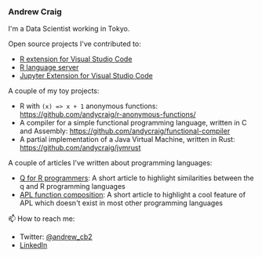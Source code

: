 ### Andrew Craig

I'm a Data Scientist working in Tokyo.

Open source projects I've contributed to:
- [R extension for Visual Studio Code](https://github.com/Ikuyadeu/vscode-R)
- [R language server](https://github.com/REditorSupport/languageserver)
- [Jupyter Extension for Visual Studio Code](https://github.com/Microsoft/vscode-jupyter)

A couple of my toy projects:
- R with `(x) => x + 1` anonymous functions: https://github.com/andycraig/r-anonymous-functions/
- A compiler for a simple functional programming language, written in C and Assembly: https://github.com/andycraig/functional-compiler
- A partial implementation of a Java Virtual Machine, written in Rust: https://github.com/andycraig/jvmrust

A couple of articles I've written about programming languages:
- [Q for R programmers](https://github.com/andycraig/q-for-r-programmers/): A short article to highlight similarities between the q and R programming languages
- [APL function composition](https://github.com/andycraig/apl-function-composition): A short article to highlight a cool feature of APL which doesn't exist in most other programming languages 

<!--
- 🔭 I’m currently working on ...
- 🌱 I’m currently learning ...
- 👯 I’m looking to collaborate on ...
- 🤔 I’m looking for help with ...
- 💬 Ask me about ...
- 📫 How to reach me: ...
- 😄 Pronouns: ...
- ⚡ Fun fact: ...
-->
📫 How to reach me:
- Twitter: [@andrew_cb2](https://twitter.com/andrew_cb2?lang=en)
- [LinkedIn](https://www.linkedin.com/in/andrew-craig-96495a58/)
